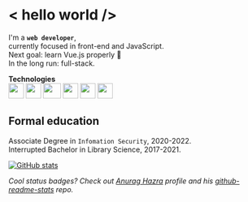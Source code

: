 # < hello world />
I'm a **<code>web developer</code>**,  
currently focused in front-end and JavaScript.  
Next goal: learn Vue.js properly 💚  
In the long run: full-stack.  

**Technologies**  
<img src="https://cdn.jsdelivr.net/gh/devicons/devicon/icons/html5/html5-original.svg" width="30" height="30" style="display: inline-block" />
<img src="https://cdn.jsdelivr.net/gh/devicons/devicon/icons/css3/css3-original.svg" width="30" height="30" style="display: inline-block" />
<img src="https://cdn.jsdelivr.net/gh/devicons/devicon/icons/bootstrap/bootstrap-original.svg" width="35" height="30" style="display: inline-block" />
<img src="https://cdn.jsdelivr.net/gh/devicons/devicon/icons/javascript/javascript-original.svg" width="30" height="30" style="display: inline-block" />
<img src="https://cdn.jsdelivr.net/gh/devicons/devicon/icons/vuejs/vuejs-original.svg" width="30" height="30" style="display: inline-block" />
<img src="https://cdn.jsdelivr.net/gh/devicons/devicon/icons/git/git-original.svg" width="30" height="30" style="display: inline-block" />
 

## Formal education
Associate Degree in <code>Infomation Security</code>, 2020-2022.  
Interrupted Bachelor in Library Science, 2017-2021.

[![GitHub stats](https://github-readme-stats.vercel.app/api?username=anotherleo&count_private=true&include_all_commits=true&theme=vue-dark&show_icons=true)](https://github.com/anuraghazra/github-readme-stats)
  
<!-- [![Top Langs](https://github-readme-stats.vercel.app/api/top-langs/?username=anotherleo&layout=compact&langs_count=10&theme=vue-dark)](https://github.com/anuraghazra/github-readme-stats) -->

_Cool status badges? Check out [Anurag Hazra](https://github.com/anuraghazra) profile and his [github-readme-stats](https://github.com/anuraghazra/github-readme-stats) repo._

